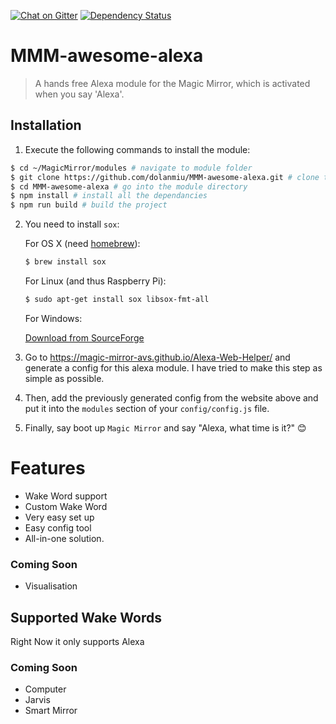 [![Chat on Gitter][gitter-image]][gitter-url]
[![Dependency Status][gemnasium-image]][gemnasium-url]


# MMM-awesome-alexa
> A hands free Alexa module for the Magic Mirror, which is activated when you say 'Alexa'.

## Installation

1. Execute the following commands to install the module:

```bash
$ cd ~/MagicMirror/modules # navigate to module folder
$ git clone https://github.com/dolanmiu/MMM-awesome-alexa.git # clone this repository
$ cd MMM-awesome-alexa # go into the module directory
$ npm install # install all the dependancies
$ npm run build # build the project
```
2. You need to install `sox`:

   For OS X (need [homebrew](https://brew.sh/)):

   ```bash
   $ brew install sox
   ```

   For Linux (and thus Raspberry Pi):

   ```bash
   $ sudo apt-get install sox libsox-fmt-all
   ```
   
   For Windows:
   
   [Download from SourceForge](https://sourceforge.net/projects/sox/files/latest/download)

3. Go to https://magic-mirror-avs.github.io/Alexa-Web-Helper/ and generate a config for this alexa module. I have tried to make this step as simple as possible.

4. Then, add the previously generated config from the website above and put it into the `modules` section of your `config/config.js` file.

5. Finally, say boot up `Magic Mirror` and say "Alexa, what time is it?" 😊

# Features
- Wake Word support
- Custom Wake Word
- Very easy set up
- Easy config tool
- All-in-one solution.

### Coming Soon
- Visualisation

## Supported Wake Words
Right Now it only supports Alexa

### Coming Soon
- Computer
- Jarvis
- Smart Mirror

[gitter-image]: https://badges.gitter.im/dolanmiu/awesome-alexa.svg
[gitter-url]: https://gitter.im/awesome-alexa/Lobby

[gemnasium-image]: https://gemnasium.com/badges/github.com/dolanmiu/MMM-awesome-alexa.svg
[gemnasium-url]: https://gemnasium.com/github.com/dolanmiu/MMM-awesome-alexa
